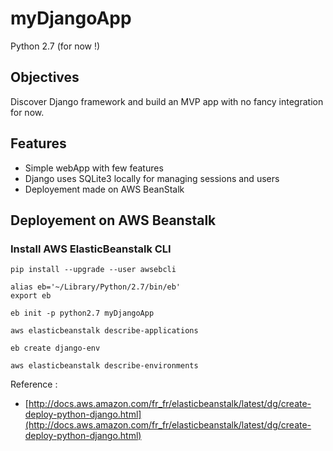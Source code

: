 # myDjangoApp

Python 2.7 (for now !)

## Objectives

Discover Django framework and build an MVP app with no fancy integration for now.

## Features

- Simple webApp with few features
- Django uses SQLite3 locally for managing sessions and users
- Deployement made on AWS BeanStalk

## Deployement on AWS Beanstalk

### Install AWS ElasticBeanstalk CLI

```
pip install --upgrade --user awsebcli

alias eb='~/Library/Python/2.7/bin/eb'
export eb

eb init -p python2.7 myDjangoApp

aws elasticbeanstalk describe-applications

eb create django-env

aws elasticbeanstalk describe-environments
```

Reference :

* [http://docs.aws.amazon.com/fr_fr/elasticbeanstalk/latest/dg/create-deploy-python-django.html](http://docs.aws.amazon.com/fr_fr/elasticbeanstalk/latest/dg/create-deploy-python-django.html)

